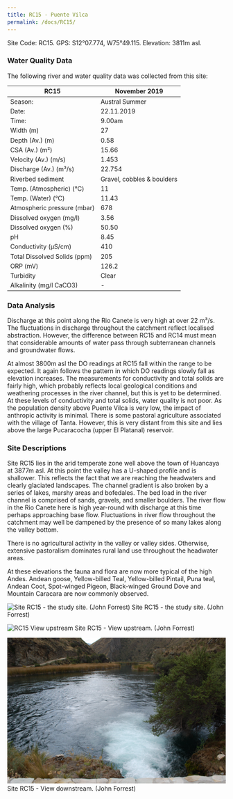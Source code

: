```yaml
---
title: RC15 - Puente Vilca
permalink: /docs/RC15/
---
```




Site Code: RC15.  GPS: S12°07.774, W75°49.115. Elevation:
3811m asl.

### Water Quality Data

The following river and water quality data was collected from this site:

| RC15                         | November 2019                 | 
|------------------------------|-------------------------------|
| Season:                      | Austral Summer                |
| Date:                        | 22.11.2019                    |
| Time:                        | 9.00am                       |
| Width (m)                    | 27                            |
| Depth (Av.) (m)              | 0.58                         |
| CSA (Av.) (m²)               | 15.66                         |
| Velocity (Av.) (m/s)         | 1.453                         |
| Discharge (Av.) (m³/s)       | 22.754                        |
| Riverbed sediment            | Gravel, cobbles & boulders    |
| Temp. (Atmospheric) (°C)     | 11                            |
| Temp. (Water) (°C)           | 11.43                         |
| Atmospheric pressure (mbar)  | 678                           |
| Dissolved oxygen (mg/l)      | 3.56                          |
| Dissolved oxygen (%)         | 50.50                         |
| pH                           | 8.45                          |
| Conductivity (µS/cm)         | 410                           |
| Total Dissolved Solids (ppm) | 205                           |
| ORP (mV)                     | 126.2                         |
| Turbidity                    | Clear                         |
| Alkalinity (mg/l CaCO3)      |   -  |

### Data Analysis
Discharge at this point along the Rio Canete is very high at over 22 m³/s. The fluctuations in discharge throughout the catchment reflect localised abstraction. However, the difference between RC15 and RC14 must mean that considerable amounts of water pass through subterranean channels and groundwater flows.

At almost 3800m asl the DO readings at RC15 fall within the range to be expected. It again follows the pattern in which DO readings slowly fall as elevation increases. The measurements for conductivity and total solids are fairly high, which probably reflects local geological conditions and weathering processes in the river channel, but this is yet to be determined. At these levels of conductivity and total solids, water quality is not poor. As the population density above Puente Vilca is very low, the impact of anthropic activity is minimal. There is some pastoral agriculture associated with the village of Tanta. However, this is very distant from this site and lies above the large Pucaracocha (upper El Platanal) reservoir.
  
### Site Descriptions
Site RC15 lies in the arid temperate zone well above the town of Huancaya at 3877m asl. At this point the valley has a U-shaped profile and is shallower. This reflects the fact that we are reaching the headwaters and clearly glaciated landscapes. The channel gradient is also broken by a series of lakes, marshy areas and bofedales. The bed load in the river channel is comprised of sands, gravels, and smaller boulders. The river flow in the Rio Canete here is high year-round with discharge at this time perhaps approaching base flow. Fluctuations in river flow throughout the catchment may well be dampened by the presence of so many lakes along the valley bottom.  

There is no agricultural activity in the valley or valley sides. Otherwise, extensive pastoralism dominates rural land use throughout the headwater areas.

At these elevations the fauna and flora are now more typical of the high Andes. Andean goose, Yellow-billed Teal, Yellow-billed Pintail, Puna teal, Andean Coot, Spot-winged Pigeon, Black-winged Ground Dove and Mountain Caracara are now commonly observed.  


![Site RC15 - the study site. (John Forrest)](/assets/SiteDescriptions/RC15/RC15Studysite.JPG)
Site RC15 - the study site. (John Forrest)


![RC15 View upstream](/assets/SiteDescriptions/RC15/RC15Viewupstream.JPG)
Site RC15 - View upstream. (John Forrest)


![image](/assets/SiteDescriptions/RC15/RC15Viewdownstream.JPG)
Site RC15 - View downstream. (John Forrest)

